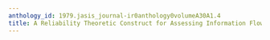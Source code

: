 ```yaml
---
anthology_id: 1979.jasis_journal-ir0anthology0volumeA30A1.4
title: A Reliability Theoretic Construct for Assessing Information Flow in Networks
---
```

